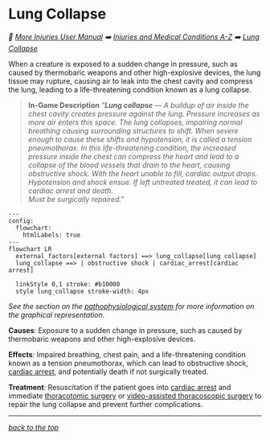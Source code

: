 # Lung Collapse

<!-- @generate_breadcrumb_trail {"template": "_:file_folder: {0}_", "connector": " :arrow_right: "} -->
_:file_folder: [More Injuries User Manual](/docs/wiki/README.md) :arrow_right: [Injuries and Medical Conditions A-Z](/docs/wiki/injuries/README.md) :arrow_right: [Lung Collapse](/docs/wiki/injuries/lung-collapse.md)_
<!-- @end_generated_block -->

When a creature is exposed to a sudden change in pressure, such as caused by thermobaric weapons and other high-explosive devices, the lung tissue may rupture, causing air to leak into the chest cavity and compress the lung, leading to a life-threatening condition known as a lung collapse.

> **In-Game Description**
> _"**Lung collapse** &mdash; A buildup of air inside the chest cavity creates pressure against the lung. Pressure increases as more air enters this space. The lung collapses, impairing normal breathing causing surrounding structures to shift. When severe enough to cause these shifts and hypotension, it is called a tension pneumothorax. In this life-threatening condition, the increased pressure inside the chest can compress the heart and lead to a collapse of the blood vessels that drain to the heart, causing obstructive shock. With the heart unable to fill, cardiac output drops. Hypotension and shock ensue. If left untreated treated, it can lead to cardiac arrest and death.  
> Must be surgically repaired."_

```mermaid
---
config:
  flowchart:
    htmlLabels: true
---
flowchart LR
  external_factors[external factors] ==> lung_collapse[lung collapse]
  lung_collapse ==> | obstructive shock | cardiac_arrest[cardiac arrest]

  linkStyle 0,1 stroke: #b10000
  style lung_collapse stroke-width: 4px
```

*See the section on the [pathophysiological system](/docs/wiki/pathophysiological-system.md#pathophysiological-system) for more information on the graphical representation.*

**Causes**: Exposure to a sudden change in pressure, such as caused by thermobaric weapons and other high-explosive devices.

**Effects**: Impaired breathing, chest pain, and a life-threatening condition known as a tension pneumothorax, which can lead to obstructive shock, [cardiac arrest](/docs/wiki/injuries/cardiac-arrest.md#cardiac-arrest), and potentially death if not surgically treated.

**Treatment**: Resuscitation if the patient goes into [cardiac arrest](/docs/wiki/injuries/cardiac-arrest.md#cardiac-arrest) and immediate [thoracotomic surgery](/docs/wiki/surgeries.md#thoracotomy) or [video-assisted thoracoscopic surgery](/docs/wiki/surgeries.md#video-assisted-thoracoscopic-surgery) to repair the lung collapse and prevent further complications.

<!-- @generate_link_to_top {"template": "---\n_[back to the top]({1})_"} -->
---
_[back to the top](#lung-collapse)_
<!-- @end_generated_block -->
